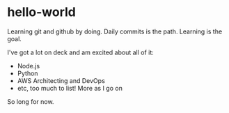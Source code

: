 # hello-world

Learning git and github by doing. Daily commits is the path. Learning is the goal.

I've got a lot on deck and am excited about all of it:

- Node.js
- Python
- AWS Architecting and DevOps
- etc, too much to list! More as I go on


So long for now.
